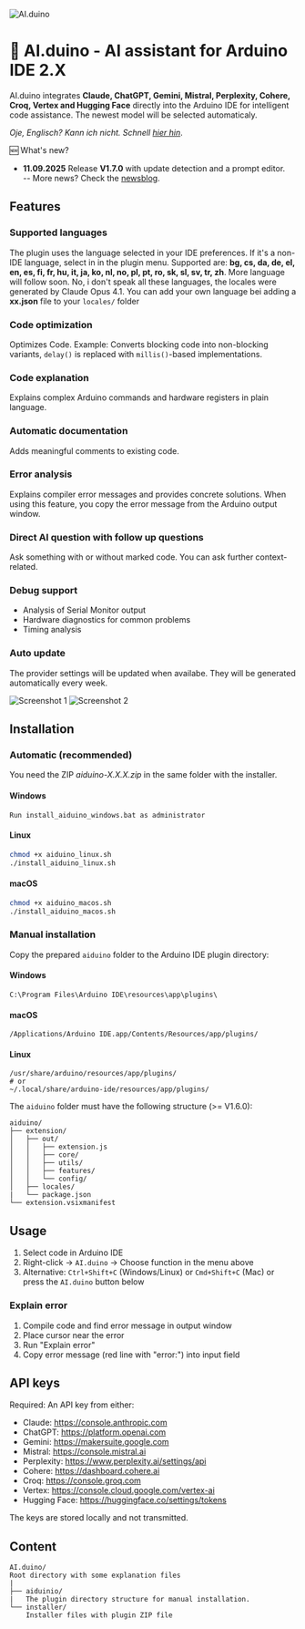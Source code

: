 ![AI.duino](http://www.nikolairadke.de/aiduino/aiduino_back.png)
# 🤖 AI.duino - AI assistant for Arduino IDE 2.X

AI.duino integrates **Claude, ChatGPT, Gemini, Mistral, Perplexity, Cohere, Croq, Vertex and Hugging Face** directly into the Arduino IDE for intelligent code assistance. The newest model will be selected automaticaly.  
 
*Oje, Englisch? Kann ich nicht. Schnell [hier hin](https://github.com/NikolaiRadke/AI.duino/wiki)*.  

🆕 What's new?  
* **11.09.2025** Release **V1.7.0** with update detection and a prompt editor.  
    -- More news? Check the [newsblog](https://github.com/NikolaiRadke/AI.duino/tree/main/NEWS.md).
   
## Features

### Supported languages
The plugin uses the language selected in your IDE preferences. If it's a non-IDE language, select in in the plugin menu. 
Supported are: **bg, cs, da, de, el, en, es, fi, fr, hu, it, ja, ko, nl, no, pl, pt, ro, sk, sl, sv, tr, zh**. More language will follow soon. 
No, i don't speak all these languages, the locales were generated by Claude Opus 4.1. You can add your own language bei 
adding a **xx.json** file to your ```locales/``` folder

### Code optimization
Optimizes Code. Example: Converts blocking code into non-blocking variants, `delay()` is replaced with `millis()`-based implementations.

### Code explanation
Explains complex Arduino commands and hardware registers in plain language.

### Automatic documentation
Adds meaningful comments to existing code.

### Error analysis
Explains compiler error messages and provides concrete solutions.
When using this feature, you copy the error message from the Arduino output window.

### Direct AI question with follow up questions
Ask something with or without marked code. You can ask further context-related.

### Debug support
- Analysis of Serial Monitor output
- Hardware diagnostics for common problems
- Timing analysis

### Auto update
The provider settings will be updated when availabe. They will be generated automatically every week.  
  
![Screenshot 1](http://www.nikolairadke.de/aiduino/aiduino_screenshot_1_2.png)
![Screenshot 2](http://www.nikolairadke.de/aiduino/aiduino_screenshot_2_2.png)

## Installation

### Automatic (recommended)

You need the ZIP *aiduino-X.X.X.zip* in the same folder with the installer.

#### Windows
```
Run install_aiduino_windows.bat as administrator
```

#### Linux
```bash
chmod +x aiduino_linux.sh
./install_aiduino_linux.sh
```
#### macOS
```bash
chmod +x aiduino_macos.sh
./install_aiduino_macos.sh
```

### Manual installation

Copy the prepared `aiduino` folder to the Arduino IDE plugin directory:

#### Windows
```
C:\Program Files\Arduino IDE\resources\app\plugins\
```

#### macOS
```
/Applications/Arduino IDE.app/Contents/Resources/app/plugins/
```

#### Linux
```
/usr/share/arduino/resources/app/plugins/
# or
~/.local/share/arduino-ide/resources/app/plugins/
```

The `aiduino` folder must have the following structure (>= V1.6.0):
```
aiduino/
├── extension/
│   ├── out/
│   │   ├── extension.js
│   │   ├── core/
│   │   ├── utils/
│   │   ├── features/
│   │   └── config/
│   ├── locales/
|   └── package.json
└── extension.vsixmanifest

```

## Usage

1. Select code in Arduino IDE
2. Right-click → `AI.duino` → Choose function in the menu above
3. Alternative: `Ctrl+Shift+C` (Windows/Linux) or `Cmd+Shift+C` (Mac) or press the `AI.duino` button below  

### Explain error
1. Compile code and find error message in output window
2. Place cursor near the error
3. Run "Explain error"
4. Copy error message (red line with "error:") into input field

## API keys

Required: An API key from either:
- Claude: https://console.anthropic.com
- ChatGPT: https://platform.openai.com
- Gemini: https://makersuite.google.com
- Mistral: https://console.mistral.ai
- Perplexity: https://www.perplexity.ai/settings/api
- Cohere: https://dashboard.cohere.ai
- Croq: https://console.groq.com
- Vertex: https://console.cloud.google.com/vertex-ai
- Hugging Face: https://huggingface.co/settings/tokens 

The keys are stored locally and not transmitted.

## Content
  
```
AI.duino/
Root directory with some explanation files
|
├── aiduinio/
|   The plugin directory structure for manual installation.
└── installer/
    Installer files with plugin ZIP file  
```  
